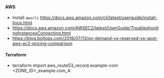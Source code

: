 #### AWS
- Install `awscli` <https://docs.aws.amazon.com/cli/latest/userguide/install-linux.html>
- https://docs.aws.amazon.com/AWSEC2/latest/UserGuide/TroubleshootingInstancesConnecting.html
- https://blog.boltops.com/2018/07/13/on-demand-vs-reserved-vs-spot-aws-ec2-pricing-comparison

#### Terraform
- terraform import aws_route53_record.example-com <ZONE_ID>_example.com_A

